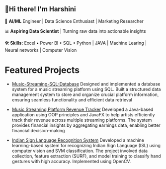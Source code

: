 ## 👋Hi there! I'm Harshini

<!--
**Harshini-9/Harshini-9** is a ✨ _special_ ✨ repository because its `README.md` (this file) appears on your GitHub profile.
Here are some ideas to get you started:

- 🔭 I’m currently working on ...
- 🌱 I’m currently learning ...
- 👯 I’m looking to collaborate on ...
- 🤔 I’m looking for help with ...
- 💬 Ask me about ...
- 📫 How to reach me: ...
- 😄 Pronouns: ...
- ⚡ Fun fact: ...
-->
🚀 **AI/ML** Engineer | Data Science Enthusiast | Marketing Researcher

📊 **Aspiring Data Scientist** | Turning raw data into actionable insights

🛠️ **Skills:** Excel • Power BI • SQL • Python | JAVA | Machine Learing | Neural networks | Computer Vision

# Featured Projects
- [Music-Streaming-SQL-Database](https://github.com/Harshini-9/Music-Streaming-SQL-Database)
Designed and implemented a database system for a music streaming platform using SQL. Built a structured data management system to store and organize crucial platform information, ensuring seamless functionality and efficient data retrieval

- [Music Streaming Platform Revenue Tracker](https://github.com/Harshini-9/Revenue-Tracker?tab=readme-ov-file#music-streaming-platform-revenue-tracker)
Developed a Java-based application using OOP
 principles and JavaFX to help artists efficiently track their revenue across multiple streaming platforms. The system provides financial insights by aggregating earnings data, enabling better financial decision-making

- [Indian Sign Language Recognition System](https://github.com/Harshini-9/Indian-Sign-Language-Detection/tree/main)
Developed a machine learning-based system for recognizing Indian Sign Language (ISL) using computer vision and SVM classification. The project involved data collection, feature extraction (SURF), and model training to classify hand gestures with high accuracy. Implemented using OpenCV.
